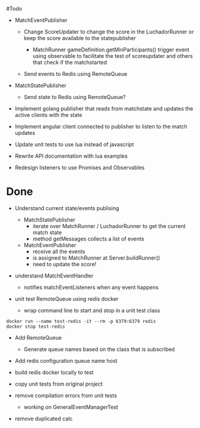 #Todo


* MatchEventPublisher
    - Change ScoreUpdater to change the score in the LuchadorRunner
      or keep the score available to the statepublisher
        - MatchRunner gameDefinition.getMinParticipants()
        trigger event using observable to facilitate the test
        of scoreupdater and others that check if the matchstarted 
        
    - Send events to Redis using RemoteQueue
    
* MatchStatePublisher
    - Send state to Redis using RemoteQueue?

* Implement golang publisher that reads from matchstate and 
updates the active clients with the state

* Implement angular client connected to publisher to listen to the 
match updates

* Update unit tests to use lua instead of javascript 

* Rewrite API documentation with lua examples

* Redesign listeners to use Promises and Observables

# Done 

* Understand current state/events publising 
    * MatchStatePublisher
        - iterate over MatchRunner / LuchadorRunner to get the current match state
        - method getMessages collects a list of events 
         
    - MatchEventPublisher 
        - receive all the events
        - is assigned to MatchRunner at Server.buildRunner()
        - need to update the score!

* understand MatchEventHandler 
    - notifies matchEventListeners when any event happens 

* unit test RemoteQueue using redis docker 
    * wrap command line to start and stop in a unit test class 

```
docker run --name test-redis -it --rm -p 6379:6379 redis 
docker stop test-redis
```

* Add RemoteQueue
    * Generate queue names based on the class that is 
    subscribed

* Add redis configuration
    queue name
    host

* build redis docker locally to test
    
* copy unit tests from original project
* remove compilation errors from unit tests
    * working on GeneralEventManagerTest
    
* remove duplicated calc

